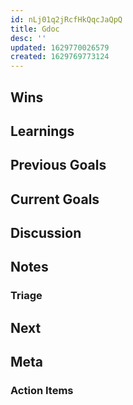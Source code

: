```yaml
---
id: nLj01q2jRcfHkQqcJaQpQ
title: Gdoc
desc: ''
updated: 1629770026579
created: 1629769773124
---
```


## Wins
<!-- Wins cover items that show Dendron gaining traction. This could be positive user messages in Discord, instances of Dendron spotted in the wild, or cool new use cases. Wins can also include internal changes that reduced overhead or made existing processes easier to do. Wins should not be a list of features that were just shipped, this should be covered in the [[Goals|dendron.sop.weekly-planning#goals]] section.

Example:
```markdown
- testimonial -> @SpiderBug (discord): I've been using note references every day to track my monthly goals in my daily journals and absolutely love it
- user made a new tutorial for dendron -> https://egghead.io/courses/build-a-personal-knowledge-management-system-with-dendron-b24b
- adding husky hook reduced all occurences of `.only` in codebase
``` -->

## Learnings
<!-- Things that we learned (eg. dopping databases make people sad) -->

## Previous Goals
<!-- Status updates on goals from the last week. This should be the [[goals from your weekly journal|handbook.sop.weekly-journal#goals]] -->

## Current Goals
<!-- List out goals for the coming week. This should be the [[goals from your weekly journal|handbook.sop.weekly-journal#goals]] -->

## Discussion
<!-- Any discussion items that to bring up for this meeting -->

## Notes
<!-- Notes taken during weekly meeting -->

### Triage
<!-- Paste in the areas from the [[Next|handbook.sop.weekly-journal#next]] section of your journals into the [triage doc](https://docs.google.com/document/d/1t9IoUjKs9sDa6vR3BvwXX1leABiTnfT-f1aPupBgpyI/edit?usp=sharing). If we have time, we will go over this at the meeting. Otherwise, we will triage asynchronously after the meeting -->

## Next
<!-- Things to do after the meeting -->

## Meta
<!-- How do we improve the weekly meeting process?  -->

### Action Items
<!-- Anything else that came up that needs to be done that isn't the same scope as a goal -->

